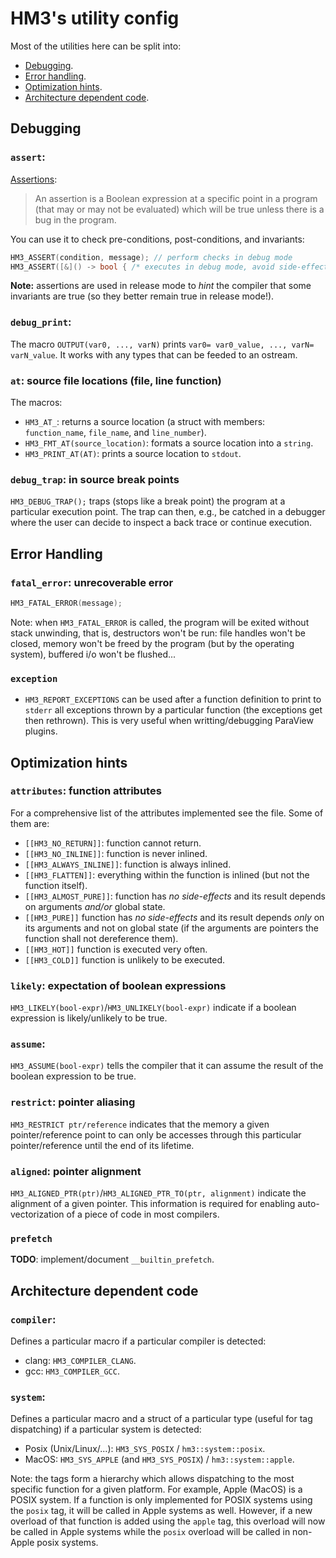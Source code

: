 # HM3's utility config

Most of the utilities here can be split into:

- [Debugging](#debugging).
- [Error handling](#error-handling).
- [Optimization hints](#optimization-hints).
- [Architecture dependent code](#architecture-dependent-code).

## Debugging

### `assert`:

[Assertions](http://blog.regehr.org/archives/1091):

> An assertion is a Boolean expression at a specific point in a program (that
  may or may not be evaluated) which will be true unless there is a bug in the
  program.

You can use it to check pre-conditions, post-conditions, and invariants:

```c++
HM3_ASSERT(condition, message); // perform checks in debug mode
HM3_ASSERT([&]() -> bool { /* executes in debug mode, avoid side-effects */ }(), message);
```

**Note:** assertions are used in release mode to _hint_ the compiler that some
invariants are true (so they better remain true in release mode!).

### `debug_print`:

The macro `OUTPUT(var0, ..., varN)` prints `var0= var0_value, ..., varN=
varN_value`. It works with any types that can be feeded to an ostream.

### `at`: source file locations (file, line function)

The macros:

- `HM3_AT_`: returns a source location (a struct with members: `function_name`,
  `file_name`, and `line_number`).
- `HM3_FMT_AT(source_location)`: formats a source location into a `string`.
- `HM3_PRINT_AT(AT)`: prints a source location to `stdout`.

### `debug_trap`: in source break points

`HM3_DEBUG_TRAP();` traps (stops like a break point) the program at a particular execution point. The trap
can then, e.g., be catched in a debugger where the user can decide to inspect a
back trace or continue execution.

## Error Handling

### `fatal_error`: unrecoverable error

```c++
HM3_FATAL_ERROR(message);
```

Note: when `HM3_FATAL_ERROR` is called, the program will be exited without stack
unwinding, that is, destructors won't be run: file handles won't be closed,
memory won't be freed by the program (but by the operating system), buffered i/o
won't be flushed...

### `exception`

- `HM3_REPORT_EXCEPTIONS` can be used after a function definition to print
  to `stderr` all exceptions thrown by a particular function (the exceptions get
  then rethrown). This is very useful when writting/debugging ParaView plugins.

## Optimization hints

### `attributes`: function attributes

For a comprehensive list of the attributes implemented see the file. Some of
them are:

- `[[HM3_NO_RETURN]]`: function cannot return.
- `[[HM3_NO_INLINE]]`: function is never inlined.
- `[[HM3_ALWAYS_INLINE]]`: function is always inlined.
- `[[HM3_FLATTEN]]`: everything within the function is inlined (but not the
   function itself).
- `[[HM3_ALMOST_PURE]]`: function has _no side-effects_ and its result depends on
   arguments _and/or_ global state.
- `[[HM3_PURE]]` function has _no side-effects_ and its result depends
   _only_ on its arguments and not on global state (if the arguments are
   pointers the function shall not dereference them).
- `[[HM3_HOT]]` function is executed very often.
- `[[HM3_COLD]]` function is unlikely to be executed.

### `likely`: expectation of boolean expressions

`HM3_LIKELY(bool-expr)`/`HM3_UNLIKELY(bool-expr)` indicate if a boolean
expression is likely/unlikely to be true.

### `assume`:

`HM3_ASSUME(bool-expr)` tells the compiler that it can assume  the result of the
boolean expression to be true.

### `restrict`: pointer aliasing

`HM3_RESTRICT ptr/reference` indicates that the memory a given pointer/reference
point to can only be accesses through this particular pointer/reference until
the end of its lifetime.

### `aligned`: pointer alignment

`HM3_ALIGNED_PTR(ptr)`/`HM3_ALIGNED_PTR_TO(ptr, alignment)` indicate the
alignment of a given pointer. This information is required for enabling
auto-vectorization of a piece of code in most compilers.

### `prefetch`

**TODO**: implement/document `__builtin_prefetch`.

## Architecture dependent code

### `compiler`:

Defines a particular macro if a particular compiler is detected:

- clang: `HM3_COMPILER_CLANG`.
- gcc: `HM3_COMPILER_GCC`.

### `system`:

Defines a particular macro and a struct of a particular type (useful for tag
dispatching) if a particular system is detected:

- Posix (Unix/Linux/...): `HM3_SYS_POSIX` / `hm3::system::posix`.
- MacOS: `HM3_SYS_APPLE` (and `HM3_SYS_POSIX`) / `hm3::system::apple`.

Note: the tags form a hierarchy which allows dispatching to the most specific
function for a given platform. For example, Apple (MacOS) is a POSIX system. If
a function is only implemented for POSIX systems using the `posix` tag, it will
be called in Apple systems as well. However, if a new overload of that function
is added using the `apple` tag, this overload will now be called in Apple
systems while the `posix` overload will be called in non-Apple posix systems.
